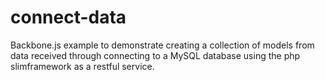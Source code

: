 connect-data
============


Backbone.js example to demonstrate creating a collection of models from data received through connecting to a MySQL 
database using the php slimframework as a restful service.
